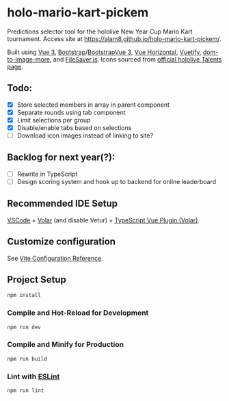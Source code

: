 #  holo-mario-kart-pickem

Predictions selector tool for the hololive New Year Cup Mario Kart tournament. Access site at https://alam8.github.io/holo-mario-kart-pickem/.

Built using [Vue 3](https://vuejs.org/), [Bootstrap](https://getbootstrap.com/)/[BootstrapVue 3](https://cdmoro.github.io/bootstrap-vue-3/), [Vue Horizontal](https://vue-horizontal.fuxing.dev/), [Vuetify](https://vuetifyjs.com/en/), [dom-to-image-more](https://github.com/1904labs/dom-to-image-more), and [FileSaver.js](https://github.com/eligrey/FileSaver.js). Icons sourced from [official hololive Talents page](https://hololive.hololivepro.com/en/talents).

## Todo:
- [x] Store selected members in array in parent component
- [x] Separate rounds using tab component
- [x] Limit selections per group
- [x] Disable/enable tabs based on selections
- [ ] Download icon images instead of linking to site?

## Backlog for next year(?):
- [ ] Rewrite in TypeScript
- [ ] Design scoring system and hook up to backend for online leaderboard

## Recommended IDE Setup

[VSCode](https://code.visualstudio.com/) + [Volar](https://marketplace.visualstudio.com/items?itemName=Vue.volar) (and disable Vetur) + [TypeScript Vue Plugin (Volar)](https://marketplace.visualstudio.com/items?itemName=Vue.vscode-typescript-vue-plugin).

## Customize configuration

See [Vite Configuration Reference](https://vitejs.dev/config/).

## Project Setup

```sh
npm install
```

### Compile and Hot-Reload for Development

```sh
npm run dev
```

### Compile and Minify for Production

```sh
npm run build
```

### Lint with [ESLint](https://eslint.org/)

```sh
npm run lint
```
